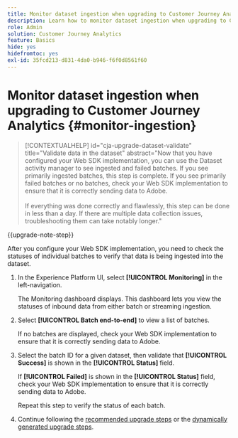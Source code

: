 ```yaml
---
title: Monitor dataset ingestion when upgrading to Customer Journey Analytics
description: Learn how to monitor dataset ingestion when upgrading to Customer Journey Analytics
role: Admin
solution: Customer Journey Analytics
feature: Basics
hide: yes
hidefromtoc: yes
exl-id: 35fcd213-d831-4da0-b946-f6f0d8561f60
---
```

# Monitor dataset ingestion when upgrading to Customer Journey Analytics {#monitor-ingestion}

<!-- markdownlint-disable MD034 -->

>[!CONTEXTUALHELP]
>id="cja-upgrade-dataset-validate"
>title="Validate data in the dataset"
>abstract="Now that you have configured your Web SDK implementation, you can use the Dataset activity manager to see ingested and failed batches. If you see primarily ingested batches, this step is complete. If you see primarily failed batches or no batches, check your Web SDK implementation to ensure that it is correctly sending data to Adobe.<br><br>If everything was done correctly and flawlessly, this step can be done in less than a day. If there are multiple data collection issues, troubleshooting them can take notably longer."

<!-- markdownlint-enable MD034 -->

{{upgrade-note-step}}

<!-- Should we single source this instead of duplicate it? The following steps were copied from: /help/data-ingestion/aepwebsdk.md-->

After you configure your Web SDK implementation, you need to check the statuses of individual batches to verify that data is being ingested into the dataset.

1. In the Experience Platform UI, select **[!UICONTROL Monitoring]** in the left-navigation.

   The Monitoring dashboard displays. This dashboard lets you view the statuses of inbound data from either batch or streaming ingestion. 

   <!-- insert screenshot -->
   
1. Select **[!UICONTROL Batch end-to-end]** to view a list of batches. 

   If no batches are displayed, check your Web SDK implementation to ensure that it is correctly sending data to Adobe.

   <!-- insert screenshot -->

1. Select the batch ID for a given dataset, then validate that **[!UICONTROL Success]** is shown in the **[!UICONTROL Status]** field.

   If **[!UICONTROL Failed]** is shown in the **[!UICONTROL Status]** field, check your Web SDK implementation to ensure that it is correctly sending data to Adobe.

   Repeat this step to verify the status of each batch.

1. Continue following the [recommended upgrade steps](/help/getting-started/cja-upgrade/cja-upgrade-recommendations.md#recommended-upgrade-steps-for-most-organizations) or the [dynamically generated upgrade steps](https://gigazelle.github.io/cja-ttv/).

